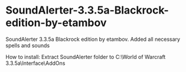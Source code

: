 # SoundAlerter-3.3.5a-Blackrock-edition-by-etambov
SoundAlerter 3.3.5a Blackrock edition by etambov. Added all necessary spells and sounds

How to install: Extract SoundAlerter folder to C:\World of Warcraft 3.3.5a\Interface\AddOns
